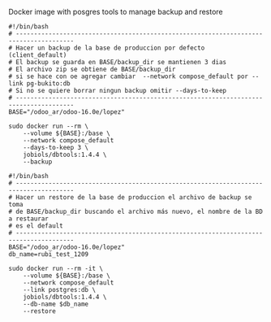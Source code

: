 Docker image with posgres tools to manage backup and restore

    #!/bin/bash
    # --------------------------------------------------------------------------------------
    # Hacer un backup de la base de produccion por defecto (client_default)
    # El backup se guarda en BASE/backup_dir se mantienen 3 dias
    # El archivo zip se obtiene de BASE/backup_dir
    # si se hace con oe agregar cambiar  --network compose_default por --link pg-bukito:db
    # Si no se quiere borrar ningun backup omitir --days-to-keep
    # --------------------------------------------------------------------------------------
    BASE="/odoo_ar/odoo-16.0e/lopez"

    sudo docker run --rm \
        --volume ${BASE}:/base \
        --network compose_default
        --days-to-keep 3 \
        jobiols/dbtools:1.4.4 \
        --backup

    #!/bin/bash
    # --------------------------------------------------------------------------------------
    # Hacer un restore de la base de produccion el archivo de backup se toma
    # de BASE/backup_dir buscando el archivo más nuevo, el nombre de la BD a restaurar
    # es el default
    # --------------------------------------------------------------------------------------
    BASE="/odoo_ar/odoo-16.0e/lopez"
    db_name=rubi_test_1209

    sudo docker run --rm -it \
        --volume ${BASE}:/base \
        --network compose_default
        --link postgres:db \
        jobiols/dbtools:1.4.4 \
        --db-name $db_name
        --restore

